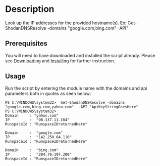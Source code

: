 # Description
Look up the IP addresses for the provided hostname(s). Ex: Get-ShodanDNSResolve -domains "google.com,bing.com" -API"



## Prerequisites
You will need to have downloaded and installed the script already. Please see [Downloading](https://github.com/simeononsecurity/Shodan_PS#Download) and [Installing](https://github.com/simeononsecurity/Shodan_PS#Install) for further instruction.

## Usage
Run the script by entering the module name with the domains and api parameters both in quotes as seen below:
``` 
PS C:\WINDOWS\system32>  Get-ShodanDNSResolve -domains "google.com,bing.com,yahoo.com"  -API "ApiKeyStringGoesHere"
PS C:\WINDOWS\system32>
Domain     : "yahoo.com"
IP         :  "98.137.11.164"
RunspaceId : "RunspaceIDreturnedHere"

Domain     :  "google.com"
IP         :  "142.250.64.110"
RunspaceId : "RunspaceIDreturnedHere"

Domain     :  "bing.com"
IP         :  "204.79.197.200"
RunspaceId : "RunspaceIDreturnedHere"
```



